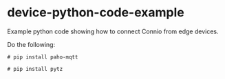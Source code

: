 # device-python-code-example
Example python code showing how to connect Connio from edge devices.

Do the following:

`# pip install paho-mqtt`

`# pip install pytz`